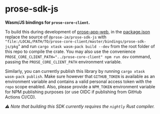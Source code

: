 # prose-sdk-js

**Wasm/JS bindings for `prose-core-client`.**

To build this during development of [prose-app-web](https://github.com/prose-im/prose-app-web), in the [package.json](https://github.com/prose-im/prose-app-web/blob/master/package.json) replace the source of `@prose-im/prose-sdk-js` with `"file:/LOCAL/PATH/TO/prose-core-client/master/bindings/prose-sdk-js/pkg`" and run `cargo xtask wasm-pack build --dev` from the root folder of this repo to compile the crate. You may also use the convenience `PROSE_CORE_CLIENT_PATH="../prose-core-client" npm run dev` command, passing the `PROSE_CORE_CLIENT_PATH` environment variable.

Similarly, you can currently publish this library by running `cargo xtask wasm-pack publish`. Make sure however that `GITHUB_TOKEN` is available as an environment variable and contains a valid personal access token with the `repo` scope enabled. Also, please provide a `NPM_TOKEN` environment variable for NPM publishing purposes (or use OIDC if publishing from GitHub Actions CI/CD).

_⚠️ Note that building this SDK currently requires the `nightly` Rust compiler._
